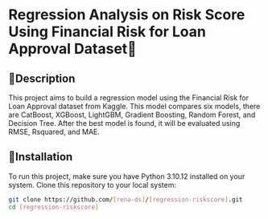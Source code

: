 # Regression Analysis on Risk Score Using Financial Risk for Loan Approval Dataset💸

## 📝Description
This project aims to build a regression model using the Financial Risk for Loan Approval dataset from Kaggle. This model compares six models, there are CatBoost, XGBoost, LightGBM, Gradient Boosting, Random Forest, and Decision Tree. After the best model is found, it will be evaluated using RMSE, Rsquared, and MAE.

## 🔗Installation
To run this project, make sure you have Python 3.10.12 installed on your system. Clone this repository to your local system:
``` bash
git clone https://github.com/[rena-ds]/[regression-riskscore].git
cd [regression-riskscore]
